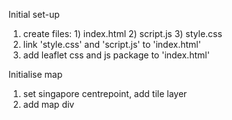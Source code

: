 Initial set-up
1. create files: 1) index.html 2) script.js 3) style.css
2. link 'style.css' and 'script.js' to 'index.html'
3. add leaflet css and js package to 'index.html'

Initialise map
1. set singapore centrepoint, add tile layer 
2. add map div